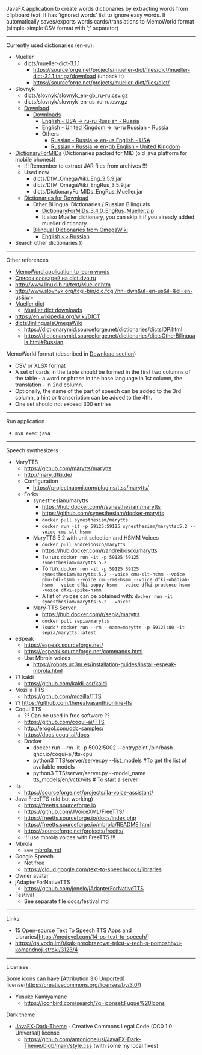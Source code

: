 


JavaFX application to create words dictionaries by extracting words from clipboard text.
It has 'ignored words' list to ignore easy words.
It automatically saves/exports words cards/translations to MemoWorld format (simple-simple CSV format with ';' separator)



***
Currently used dictionaries (en-ru):
- Mueller
  - dicts/mueller-dict-3.1.1
    - https://sourceforge.net/projects/mueller-dict/files/dict/mueller-dict-3.1.1.tar.gz/download (unpack it)
    - https://sourceforge.net/projects/mueller-dict/files/dict/
- Slovnyk
  - dicts/slovnyk/slovnyk_en-gb_ru-ru.csv.gz
  - dicts/slovnyk/slovnyk_en-us_ru-ru.csv.gz
  - [Downlaod](http://www.slovnyk.org/fcgi-bin/dic.fcgi?hn=dwn&ul=en-us&il=&ol=en-us&iw=)
    - [Downloads](http://www.slovnyk.org/fcgi-bin/dic.fcgi?hn=dwn&ul=en-us&il=&ol=en-us&iw=)
      - [English - USA => ru-ru Russian - Russia](http://www.slovnyk.org/csv/slovnyk_en-us_ru-ru.csv.gz)
      - [English - United Kingdom => ru-ru Russian - Russia](http://www.slovnyk.org/csv/slovnyk_en-gb_ru-ru.csv.gz)
      - Others
        - [Russian - Russia => en-us English - USA](http://www.slovnyk.org/csv/slovnyk_ru-ru_en-us.csv.gz)
        - [Russian - Russia => en-gb English - United Kingdom](http://www.slovnyk.org/csv/slovnyk_ru-ru_en-gb.csv.gz)
- [DictionaryForMIDs](https://dictionarymid.sourceforge.net/) (Dictionaries packed for MID (old java platform for mobile phones))
  - !!! Remember to extract JAR files from archives !!!
  - Used now
    - dicts/DfM_OmegaWiki_Eng_3.5.9.jar
    - dicts/DfM_OmegaWiki_EngRus_3.5.9.jar
    - dicts/DictionaryForMIDs_EngRus_Mueller.jar
  - [Dictionaries for Download](https://dictionarymid.sourceforge.net/dict.html)
    - Other Bilingual Dictionaries / Russian Bilinguals
      - [DictionaryForMIDs_3.4.0_EngRus_Mueller.zip](http://prdownloads.sourceforge.net/dictionarymid/DictionaryForMIDs_3.4.0_EngRus_Mueller.zip?download)
       - It also Mueller dictionary, you can skip it if you already added mueller dictionary.
    - [Bilingual Dictionaries from OmegaWiki](https://dictionarymid.sourceforge.net/dictionaries/dictsBinlingualsOmegaWiki.html)
      - [English <> Russian](http://prdownloads.sourceforge.net/dictionarymid/DfM_OmegaWiki_EngRus_3.5.9_08.May.2014.zip?download)
 - Search other dictionaries ))




***
Other references
- [MemoWord application to learn words](https://memoword.online/)
- [Cписок словарей на dict.dvo.ru](http://wiki.dvo.ru/wiki/C%D0%BF%D0%B8%D1%81%D0%BE%D0%BA_%D1%81%D0%BB%D0%BE%D0%B2%D0%B0%D1%80%D0%B5%D0%B9_%D0%BD%D0%B0_dict.dvo.ru)
- http://www.linuxlib.ru/text/Mueller.htm
- http://www.slovnyk.org/fcgi-bin/dic.fcgi?hn=dwn&ul=en-us&il=&ol=en-us&iw=
- [Mueller dict](https://sourceforge.net/projects/mueller-dict/)
  - [Mueller dict downloads](https://sourceforge.net/projects/mueller-dict/files/)
- https://en.wikipedia.org/wiki/DICT
- [dictsBinlingualsOmegaWiki](https://dictionarymid.sourceforge.net/dictionaries/dictsBinlingualsOmegaWiki.html)
  - https://dictionarymid.sourceforge.net/dictionaries/dictsIDP.html
  - https://dictionarymid.sourceforge.net/dictionaries/dictsOtherBilinguals.html#Russian


MemoWorld format (described in [Download section](https://memowordapp.com/panel/import/index/665ebd51-66cb-43d7-9ad0-ee3f0b489710))
 - CSV or XLSX format
 - A set of cards in the table should be formed in the first two columns of the table - a word or phrase 
   in the base language in 1st column, the translation - in 2nd column.
 - Optionally, the name of the part of speech can be added to the 3rd column, a hint or transcription can be added to the 4th.
 - One set should not exceed 300 entries


***

Run application
 - `mvn exec:java`


***

Speech synthesizers
 - MaryTTS
   - https://github.com/marytts/marytts
   - http://mary.dfki.de/
   - Configuration
     - https://projectnaomi.com/plugins/ttss/marytts/
   - Forks
     - synesthesiam/marytts
       - https://hub.docker.com/r/synesthesiam/marytts
       - https://github.com/synesthesiam/docker-marytts
       - `docker pull synesthesiam/marytts`
       - `docker run -it -p 59125:59125 synesthesiam/marytts:5.2 --voice cmu-slt-hsmm`
     - MaryTTS 5.2 with unit selection and HSMM Voices
       - `docker pull andreibosco/marytts`
       - https://hub.docker.com/r/andreibosco/marytts 
       - To run: `docker run -it -p 59125:59125 synesthesiam/marytts:5.2`
       - To run: `docker run -it -p 59125:59125 synesthesiam/marytts:5.2 --voice cmu-slt-hsmm --voice cmu-bdl-hsmm --voice cmu-rms-hsmm --voice dfki-obadiah-hsmm --voice dfki-poppy-hsmm --voice dfki-prudence-hsmm --voice dfki-spike-hsmm`
       - A list of voices can be obtained with: `docker run -it synesthesiam/marytts:5.2 --voices`
     - Mary-TTS Server
       - https://hub.docker.com/r/sepia/marytts
       - `docker pull sepia/marytts`
       - `?sudo? docker run --rm --name=marytts -p 59125:80 -it sepia/marytts:latest`
 - eSpeak
   - https://espeak.sourceforge.net/
   - https://espeak.sourceforge.net/commands.html
   - Use Mbrola voices
     - https://robots.uc3m.es/installation-guides/install-espeak-mbrola.html
 - ?? kaldi
   - https://github.com/kaldi-asr/kaldi
 - Mozilla TTS
   - https://github.com/mozilla/TTS
 - ?? https://github.com/therealvasanth/online-tts
 - Coqui TTS
   - ?? Can be used in free software ??
   - https://github.com/coqui-ai/TTS
   - http://erogol.com/ddc-samples/
   - https://docs.coqui.ai/docs
   - Docker
     - docker run --rm -it -p 5002:5002 --entrypoint /bin/bash ghcr.io/coqui-ai/tts-cpu
     - python3 TTS/server/server.py --list_models #To get the list of available models
     - python3 TTS/server/server.py --model_name tts_models/en/vctk/vits # To start a server
 - Ila
   - https://sourceforge.net/projects/ila-voice-assistant/
 - Java FreeTTS (old but working)
   - https://freetts.sourceforge.io
   - https://github.com/JVoiceXML/FreeTTS/
   - https://freetts.sourceforge.io/docs/index.php
   - https://freetts.sourceforge.io/mbrola/README.html
   - https://sourceforge.net/projects/freetts/
   - !!! use mbrola voices with FreeTTS !!!
 - Mbrola
   - see [mbrola.md](docs/mbrola.md)
 - Google Speech
   - Not free
   - https://cloud.google.com/text-to-speech/docs/libraries
 - Owner avatar
 - jAdapterForNativeTTS
   - https://github.com/jonelo/jAdapterForNativeTTS
 - Festival
   - See separate file docs/festival.md 


***

Links:
 - 15 Open-source Text To Speech TTS Apps and Libraries[https://medevel.com/14-os-text-to-speech/]
 - https://qa.yodo.im/t/kak-preobrazovat-tekst-v-rech-s-pomoshhyu-komandnoj-stroki/3123/4


***

Licenses:

Some icons can have [Attribution 3.0 Unported] license(https://creativecommons.org/licenses/by/3.0/)
 - Yusuke Kamiyamane
   - https://iconbird.com/search/?q=iconset:Fugue%20Icons

Dark theme
- [JavaFX-Dark-Theme](https://github.com/antoniopelusi/JavaFX-Dark-Theme) - Creative Commons Legal Code (CC0 1.0 Universal) license
    - https://github.com/antoniopelusi/JavaFX-Dark-Theme/blob/main/style.css (with some my local fixes)
